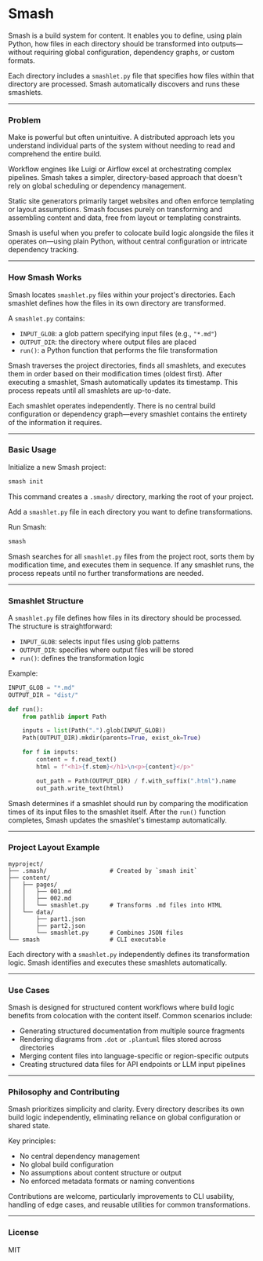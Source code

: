 # Smash

Smash is a build system for content. It enables you to define, using plain Python, how files in each directory should be transformed into outputs—without requiring global configuration, dependency graphs, or custom formats.

Each directory includes a `smashlet.py` file that specifies how files within that directory are processed. Smash automatically discovers and runs these smashlets.

---

### Problem

Make is powerful but often unintuitive. A distributed approach lets you understand individual parts of the system without needing to read and comprehend the entire build.

Workflow engines like Luigi or Airflow excel at orchestrating complex pipelines. Smash takes a simpler, directory-based approach that doesn't rely on global scheduling or dependency management.

Static site generators primarily target websites and often enforce templating or layout assumptions. Smash focuses purely on transforming and assembling content and data, free from layout or templating constraints.

Smash is useful when you prefer to colocate build logic alongside the files it operates on—using plain Python, without central configuration or intricate dependency tracking.

---

### How Smash Works

Smash locates `smashlet.py` files within your project's directories. Each smashlet defines how the files in its own directory are transformed.

A `smashlet.py` contains:

- `INPUT_GLOB`: a glob pattern specifying input files (e.g., `"*.md"`)
- `OUTPUT_DIR`: the directory where output files are placed
- `run()`: a Python function that performs the file transformation

Smash traverses the project directories, finds all smashlets, and executes them in order based on their modification times (oldest first). After executing a smashlet, Smash automatically updates its timestamp. This process repeats until all smashlets are up-to-date.

Each smashlet operates independently. There is no central build configuration or dependency graph—every smashlet contains the entirety of the information it requires.

---

### Basic Usage

Initialize a new Smash project:

```bash
smash init
```

This command creates a `.smash/` directory, marking the root of your project.

Add a `smashlet.py` file in each directory you want to define transformations.

Run Smash:

```bash
smash
```

Smash searches for all `smashlet.py` files from the project root, sorts them by modification time, and executes them in sequence. If any smashlet runs, the process repeats until no further transformations are needed.

---

### Smashlet Structure

A `smashlet.py` file defines how files in its directory should be processed. The structure is straightforward:

- `INPUT_GLOB`: selects input files using glob patterns
- `OUTPUT_DIR`: specifies where output files will be stored
- `run()`: defines the transformation logic

Example:

```python
INPUT_GLOB = "*.md"
OUTPUT_DIR = "dist/"

def run():
    from pathlib import Path

    inputs = list(Path(".").glob(INPUT_GLOB))
    Path(OUTPUT_DIR).mkdir(parents=True, exist_ok=True)

    for f in inputs:
        content = f.read_text()
        html = f"<h1>{f.stem}</h1>\n<p>{content}</p>"

        out_path = Path(OUTPUT_DIR) / f.with_suffix(".html").name
        out_path.write_text(html)
```

Smash determines if a smashlet should run by comparing the modification times of its input files to the smashlet itself. After the `run()` function completes, Smash updates the smashlet's timestamp automatically.

---

### Project Layout Example

```
myproject/
├── .smash/                  # Created by `smash init`
├── content/
│   ├── pages/
│   │   ├── 001.md
│   │   ├── 002.md
│   │   └── smashlet.py      # Transforms .md files into HTML
│   └── data/
│       ├── part1.json
│       ├── part2.json
│       └── smashlet.py      # Combines JSON files
└── smash                    # CLI executable
```

Each directory with a `smashlet.py` independently defines its transformation logic. Smash identifies and executes these smashlets automatically.

---

### Use Cases

Smash is designed for structured content workflows where build logic benefits from colocation with the content itself. Common scenarios include:

- Generating structured documentation from multiple source fragments
- Rendering diagrams from `.dot` or `.plantuml` files stored across directories
- Merging content files into language-specific or region-specific outputs
- Creating structured data files for API endpoints or LLM input pipelines

---

### Philosophy and Contributing

Smash prioritizes simplicity and clarity. Every directory describes its own build logic independently, eliminating reliance on global configuration or shared state.

Key principles:

- No central dependency management
- No global build configuration
- No assumptions about content structure or output
- No enforced metadata formats or naming conventions

Contributions are welcome, particularly improvements to CLI usability, handling of edge cases, and reusable utilities for common transformations.

---

### License

MIT

